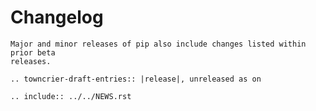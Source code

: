 # Changelog

```{attention}
Major and minor releases of pip also include changes listed within prior beta
releases.
```

````{eval-rst}
.. towncrier-draft-entries:: |release|, unreleased as on

.. include:: ../../NEWS.rst
````
